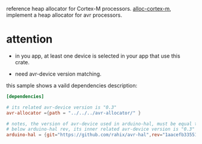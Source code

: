 

reference  heap allocator for Cortex-M processors. [alloc-cortex-m](https://github.com/rust-embedded/alloc-cortex-m), implement a heap allocator for avr processors. 

# attention

- in you app, at least one device is selected in your app that use this crate.

- need avr-device version matching. 

this sample shows a vaild dependencies description:

```toml
[dependencies]

# its related avr-device version is "0.3" 
avr-allocator ={path = "../../../avr-allocator/" }

# notes, the version of avr-device used in arduino-hal, must be equal to the version of avr-device used in avr-allocator.
# below arduino-hal rev, its inner related avr-device version is "0.3"
arduino-hal = {git="https://github.com/rahix/avr-hal",rev="1aacefb335517f85d0de858231e11055d9768cdf",features = ["arduino-nano"]}
```
